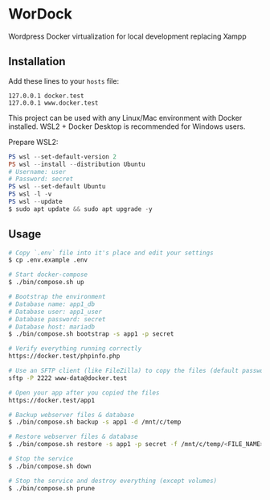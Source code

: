 # WorDock

Wordpress Docker virtualization for local development replacing Xampp

## Installation

Add these lines to your `hosts` file:

```hosts
127.0.0.1 docker.test
127.0.0.1 www.docker.test
```

This project can be used with any Linux/Mac environment with Docker installed. WSL2 + Docker Desktop is recommended for Windows users.

Prepare WSL2:

```powershell
PS wsl --set-default-version 2
PS wsl --install --distribution Ubuntu
# Username: user
# Password: secret
PS wsl --set-default Ubuntu
PS wsl -l -v
PS wsl --update
$ sudo apt update && sudo apt upgrade -y
```

## Usage

```sh
# Copy `.env` file into it's place and edit your settings
$ cp .env.example .env

# Start docker-compose
$ ./bin/compose.sh up

# Bootstrap the environment
# Database name: app1_db
# Database user: app1_user
# Database password: secret
# Database host: mariadb
$ ./bin/compose.sh bootstrap -s app1 -p secret

# Verify everything running correctly
https://docker.test/phpinfo.php

# Use an SFTP client (like FileZilla) to copy the files (default password: examplepass)
sftp -P 2222 www-data@docker.test

# Open your app after you copied the files
https://docker.test/app1

# Backup webserver files & database
$ ./bin/compose.sh backup -s app1 -d /mnt/c/temp

# Restore webserver files & database
$ ./bin/compose.sh restore -s app1 -p secret -f /mnt/c/temp/<FILE_NAME>.tar.gz

# Stop the service
$ ./bin/compose.sh down

# Stop the service and destroy everything (except volumes)
$ ./bin/compose.sh prune
```

